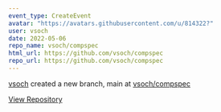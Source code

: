 ```yaml
---
event_type: CreateEvent
avatar: "https://avatars.githubusercontent.com/u/814322?"
user: vsoch
date: 2022-05-06
repo_name: vsoch/compspec
html_url: https://github.com/vsoch/compspec
repo_url: https://github.com/vsoch/compspec
---
```


<a href='https://github.com/vsoch' target='_blank'>vsoch</a> created a new branch, main at <a href='https://github.com/vsoch/compspec' target='_blank'>vsoch/compspec</a>

<a href='https://github.com/vsoch/compspec' target='_blank'>View Repository</a>